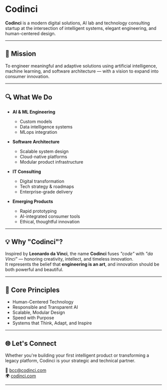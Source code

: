 # Codinci

**Codinci** is a modern digital solutions, AI lab and technology consulting startup at the intersection of intelligent systems, elegant engineering, and human-centered design.

---

## 🚀 Mission

To engineer meaningful and adaptive solutions using artificial intelligence, machine learning, and software architecture — with a vision to expand into consumer innovation.

---

## 🔍 What We Do

- **AI & ML Engineering**
  - Custom models
  - Data intelligence systems
  - MLops integration

- **Software Architecture**
  - Scalable system design
  - Cloud-native platforms
  - Modular product infrastructure

- **IT Consulting**
  - Digital transformation
  - Tech strategy & roadmaps
  - Enterprise-grade delivery

- **Emerging Products**
  - Rapid prototyping
  - AI-integrated consumer tools
  - Ethical, thoughtful innovation

---

## 💡 Why "Codinci"?

Inspired by **Leonardo da Vinci**, the name **Codinci** fuses _"code"_ with _"da Vinci"_ — honoring creativity, intellect, and timeless innovation.  
It represents the belief that **engineering is an art**, and innovation should be both powerful and beautiful.

---

## 🧠 Core Principles

- Human-Centered Technology  
- Responsible and Transparent AI  
- Scalable, Modular Design  
- Speed with Purpose  
- Systems that Think, Adapt, and Inspire

---

## 🌐 Let's Connect

Whether you're building your first intelligent product or transforming a legacy platform, Codinci is your strategic and technical partner.

📧 bcc@codinci.com  
🌍 [codinci.com](http://codinci.com)

---


